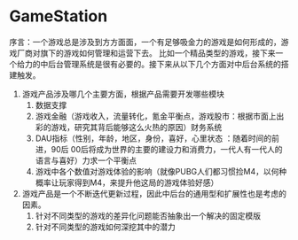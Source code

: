 # GameStation
序言：一个游戏总是涉及到方方面面，一个有足够吸金力的游戏是如何形成的，游戏厂商对旗下的游戏如何管理和运营下去。
比如一个精品类型的游戏，接下来一个给力的中后台管理系统是很有必要的。接下来从以下几个方面对中后台系统的搭建触发。
1. 游戏产品涉及哪几个主要方面，根据产品需要开发哪些模块
   1. 数据支撑
   2. 游戏金融（游戏收入，流量转化，氪金平衡点，游戏股市：根据市面上出彩的游戏，研究其背后能够这么火热的原因）财务系统
   3. DAU指标（性别，年龄，地区，身份，喜好，心里状态 ：随着时间的前进，90后 00后将成为世界的主要的建设力和消费力，一代人有一代人的语言与喜好）力求一个平衡点
   4. 游戏中各个数值对游戏体验的影响（就像PUBG人们都习惯捡M4，以何种概率让玩家得到M4，来提升他这局的游戏体验好感）
2. 游戏产品是一个不断迭代更新过程，因此中后台的通用型和扩展性也是考虑的因素。
   1. 针对不同类型的游戏的差异化问题能否抽象出一个解决的固定模版
   2. 针对不同类型的游戏如何深挖其中的潜力
